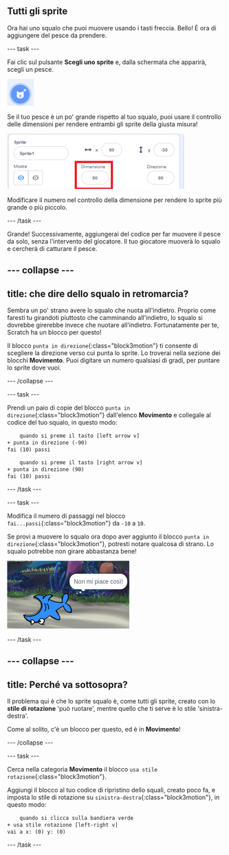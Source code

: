 ## Tutti gli sprite

Ora hai uno squalo che puoi muovere usando i tasti freccia. Bello! È ora di aggiungere del pesce da prendere.

\--- task \---

Fai clic sul pulsante **Scegli uno sprite** e, dalla schermata che apparirà, scegli un pesce.

![Il pulsante Scegli uno sprite](images/spritesNewFromLibrary.png)

Se il tuo pesce è un po' grande rispetto al tuo squalo, puoi usare il controllo delle dimensioni per rendere entrambi gli sprite della giusta misura!

![Controllo delle dimensioni dello sprite](images/sprites2.png)

Modificare il numero nel controllo della dimensione per rendere lo sprite più grande o più piccolo.

\--- /task \---

Grande! Successivamente, aggiungerai del codice per far muovere il pesce da solo, senza l'intervento del giocatore. Il tuo giocatore muoverà lo squalo e cercherà di catturare il pesce.

## \--- collapse \---

## title: che dire dello squalo in retromarcia?

Sembra un po' strano avere lo squalo che nuota all'indietro. Proprio come faresti tu girandoti piuttosto che camminando all'indietro, lo squalo si dovrebbe girerebbe invece che nuotare all'indietro. Fortunatamente per te, Scratch ha un blocco per questo!

Il blocco `punta in direzione`{:class="block3motion"} ti consente di scegliere la direzione verso cui punta lo sprite. Lo troverai nella sezione dei blocchi **Movimento**. Puoi digitare un numero qualsiasi di gradi, per puntare lo sprite dove vuoi.

\--- /collapse \---

\--- task \---

Prendi un paio di copie del blocco `punta in direzione`{:class="block3motion"} dall'elenco **Movimento** e collegale al codice del tuo squalo, in questo modo:

```blocks3
    quando si preme il tasto [left arrow v]
+ punta in direzione (-90)
fai (10) passi
```

```blocks3
    quando si preme il tasto [right arrow v]
+ punta in direzione (90)
fai (10) passi
```

\--- /task \---

\--- task \---

Modifica il numero di passaggi nel blocco `fai...passi`{:class="block3motion"} da `-10` a `10`.

Se provi a muovere lo squalo ora dopo aver aggiunto il blocco `punta in direzione`{:class="block3motion"}, potresti notare qualcosa di strano. Lo squalo potrebbe non girare abbastanza bene!

![Squalo sottosopra](images/spritesUpsideDown.png)

\--- /task \---

## \--- collapse \---

## title: Perché va sottosopra?

Il problema qui è che lo sprite squalo è, come tutti gli sprite, creato con lo **stile di rotazione** 'può ruotare', mentre quello che ti serve è lo stile 'sinistra-destra'.

Come al solito, c'è un blocco per questo, ed è in **Movimento**!

\--- /collapse \---

\--- task \---

Cerca nella categoria **Movimento** il blocco `usa stile rotazione`{:class="block3motion"}.

Aggiungi il blocco al tuo codice di ripristino dello squali, creato poco fa, e imposta lo stile di rotazione su `sinistra-destra`{:class="block3motion"}, in questo modo:

```blocks3
    quando si clicca sulla bandiera verde
+ usa stile rotazione [left-right v]
vai a x: (0) y: (0)
```

\--- /task \---